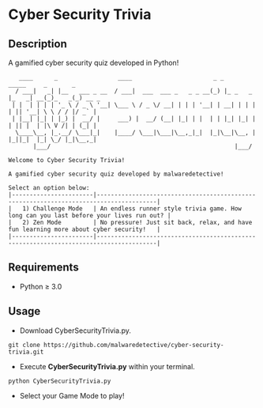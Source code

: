 # Cyber Security Trivia

## Description
A gamified cyber security quiz developed in Python!

```
   ____      _                 ____                       _ _           _____     _       _       
  / ___|   _| |__   ___ _ __  / ___|  ___  ___ _   _ _ __(_) |_ _   _  |_   _| __(_)_   _(_) __ _ 
 | |  | | | | '_ \ / _ \ '__| \___ \ / _ \/ __| | | | '__| | __| | | |   | || '__| \ \ / / |/ _` |
 | |__| |_| | |_) |  __/ |     ___) |  __/ (__| |_| | |  | | |_| |_| |   | || |  | |\ V /| | (_| |
  \____\__, |_.__/ \___|_|    |____/ \___|\___|\__,_|_|  |_|\__|\__, |   |_||_|  |_| \_/ |_|\__,_|
       |___/                                                    |___/                             

Welcome to Cyber Security Trivia!

A gamified cyber security quiz developed by malwaredetective! 

Select an option below:
|-----------------------|---------------------------------------------------------------------------------------|
|   1) Challenge Mode   | An endless runner style trivia game. How long can you last before your lives run out? |
|   2) Zen Mode         | No pressure! Just sit back, relax, and have fun learning more about cyber security!   |
|-----------------------|---------------------------------------------------------------------------------------|
```
## Requirements
- Python ≥ 3.0

## Usage
- Download CyberSecurityTrivia.py.
```
git clone https://github.com/malwaredetective/cyber-security-trivia.git
```
- Execute **CyberSecurityTrivia.py** within your terminal.
```
python CyberSecurityTrivia.py
```
- Select your Game Mode to play!
